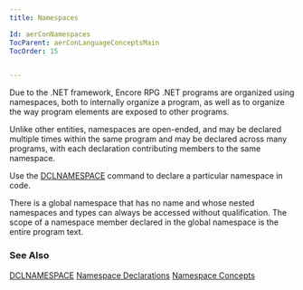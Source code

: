 ```yaml
---
title: Namespaces

Id: aerConNamespaces
TocParent: aerConLanguageConceptsMain
TocOrder: 15


---
```


Due to the .NET framework, Encore RPG .NET programs are organized using namespaces, both to internally organize a program, as well as to organize the way program elements are exposed to other programs. 

Unlike other entities, namespaces are open-ended, and may be declared multiple times within the same program and may be declared across many programs, with each declaration contributing members to the same namespace. 

Use the [DCLNAMESPACE](DCLNAMESPACE.html) command to declare a particular namespace in code. 

There is a global namespace that has no name and whose nested namespaces and types can always be accessed without qualification. The scope of a namespace member declared in the global namespace is the entire program text. 

### See Also
[DCLNAMESPACE](DCLNAMESPACE.html)
[Namespace Declarations](aerConNamespaceDeclarations.html)
[Namespace Concepts](aerConNamespacesConcepts.html) 
